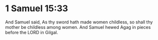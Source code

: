 # 1 Samuel 15:33

And Samuel said, As thy sword hath made women childless, so shall thy mother be childless among women. And Samuel hewed Agag in pieces before the LORD in Gilgal.